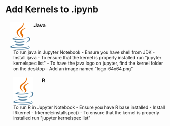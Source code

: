 # Add Kernels to .ipynb

<img src="./images/Java-64x64.png" alt="pycharm" style="width: 64px; float:left; display:inline; margin-left: 3%; margin-top: 1%"/> 
<h3 style="float:left; display:inline; margin-left: 2%; margin-top: 1%">Java</h3>
<p style="clear:both; margin-left: 5%; margin-top: 1%;">To run java in Jupyter Notebook
	- Ensure you have shell from JDK
	- Install ijava
	- To ensure that the kernel is properly installed run "jupyter kernelspec list"
	- To have the java logo on jupyter, find the kernel folder on the desktop
	- Add an image named "logo-64x64.png"</p>

<img src="./images/Java-64x64.png" alt="pycharm" style="width: 64px; clear: both; float:left; display:inline; margin-left: 5%; margin-top: 1%"/>
<h3 style="float:left; display:inline; margin-left: 5%; margin-top: 1%">R</h3>
<p style="clear:both; margin-left: 5%; margin-top: 1%;">To run R in Jupyter Notebook
	- Ensure you have R base installed
	- Install IRkernel
	- Irkernel::installspec()
    - To ensure that the kernel is properly installed run "jupyter kernelspec list"</p>
